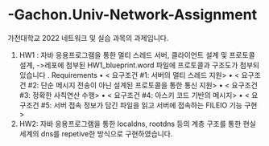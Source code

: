 # -Gachon.Univ-Network-Assignment
가천대학교 2022 네트워크 및 실습 과목의 과제입니다.
1. HW1 : 자바 응용프로그램을 통한 멀티 스레드 서버, 클라이언트 설계 및 프로토콜 설계, ->레포에 첨부된 HW1_blueprint.word 파일에 프로토콜과 구조도가 첨부되있습니다 .
Requirements 
•	< 요구조건 #1: 서버의 멀티 스레드 지원>
•	< 요구조건 #2: 단순 메시지 전송이 아닌 설계된 프로토콜을 통한 통신 지원>
•	< 요구조건 #3: 정확한 사칙연산 수행>
•	< 요구조건 #4: 아스키 코드 기반의 메시지>
•	< 요구조건 #5: 서버 접속 정보가 담긴 파일을 읽고 서버에 접속하는 FILEIO 기능 구현>
2. HW2: 자바 응용프로그램을 통한 localdns, rootdns 등의 계층 구조를 통한 현실세계의 dns를 repetive한 방식으로 구현하였습니다.
